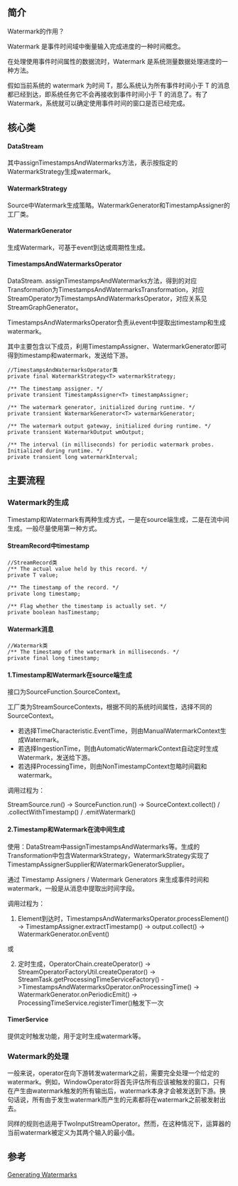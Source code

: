 
## 简介
Watermark的作用？

Watermark 是事件时间域中衡量输入完成进度的一种时间概念。

在处理使用事件时间属性的数据流时，Watermark 是系统测量数据处理进度的一种方法。

假如当前系统的 watermark 为时间 T，那么系统认为所有事件时间小于 T 的消息都已经到达，即系统任务它不会再接收到事件时间小于 T 的消息了。有了 Watermark，系统就可以确定使用事件时间的窗口是否已经完成。

## 核心类

#### DataStream

其中assignTimestampsAndWatermarks方法，表示按指定的WatermarkStrategy生成watermark。

#### WatermarkStrategy

Source中Watermark生成策略。WatermarkGenerator和TimestampAssigner的工厂类。

#### WatermarkGenerator

生成Watermark，可基于event到达或周期性生成。

#### TimestampsAndWatermarksOperator

DataStream. assignTimestampsAndWatermarks方法，得到的对应Transformation为TimestampsAndWatermarksTransformation，对应StreamOperator为TimestampsAndWatermarksOperator，对应关系见StreamGraphGenerator。

TimestampsAndWatermarksOperator负责从event中提取出timestamp和生成watermark。

其中主要包含以下成员，利用TimestampAssigner、WatermarkGenerator即可得到timestamp和watermark，发送给下游。

```
//TimestampsAndWatermarksOperator类
private final WatermarkStrategy<T> watermarkStrategy;

/** The timestamp assigner. */
private transient TimestampAssigner<T> timestampAssigner;

/** The watermark generator, initialized during runtime. */
private transient WatermarkGenerator<T> watermarkGenerator;

/** The watermark output gateway, initialized during runtime. */
private transient WatermarkOutput wmOutput;

/** The interval (in milliseconds) for periodic watermark probes. Initialized during runtime. */
private transient long watermarkInterval;
```

#### 

## 主要流程

### Watermark的生成

Timestamp和Watermark有两种生成方式，一是在source端生成，二是在流中间生成。一般尽量使用第一种方式。

#### StreamRecord中timestamp

```
//StreamRecord类
/** The actual value held by this record. */
private T value;

/** The timestamp of the record. */
private long timestamp;

/** Flag whether the timestamp is actually set. */
private boolean hasTimestamp;
```    

#### Watermark消息

```
//Watermark类
/** The timestamp of the watermark in milliseconds. */
private final long timestamp;
```

#### 1.Timestamp和Watermark在source端生成

接口为SourceFunction.SourceContext。

工厂类为StreamSourceContexts，根据不同的系统时间属性，选择不同的SourceContext。

* 若选择TimeCharacteristic.EventTime，则由ManualWatermarkContext生成Watermark。
* 若选择IngestionTime，则由AutomaticWatermarkContext自动定时生成Watermark，发送给下游。
* 若选择ProcessingTime，则由NonTimestampContext忽略时间戳和watermark。

调用过程为：

StreamSource.run() -> SourceFunction.run() -> SourceContext.collect() / .collectWithTimestamp() / .emitWatermark() 

#### 2.Timestamp和Watermark在流中间生成
使用：DataStream中assignTimestampsAndWatermarks等。生成的Transformation中包含WatermarkStrategy，WatermarkStrategy实现了TimestampAssignerSupplier和WatermarkGeneratorSupplier。

通过 Timestamp Assigners / Watermark Generators 来生成事件时间和 watermark，一般是从消息中提取出时间字段。

调用过程为：

1. Element到达时，TimestampsAndWatermarksOperator.processElement() -> TimestampAssigner.extractTimestamp() -> output.collect() -> WatermarkGenerator.onEvent()

或

2. 定时生成，OperatorChain.createOperator() ->  StreamOperatorFactoryUtil.createOperator() -> StreamTask.getProcessingTimeServiceFactory() ->TimestampsAndWatermarksOperator.onProcessingTime() -> WatermarkGenerator.onPeriodicEmit() -> ProcessingTimeService.registerTimer()触发下一次

#### TimerService
提供定时触发功能，用于定时生成watermark等。


### Watermark的处理

一般来说，operator在向下游转发watermark之前，需要完全处理一个给定的watermark。例如，WindowOperator将首先评估所有应该被触发的窗口，只有在产生由watermark触发的所有输出后，watermark本身才会被发送到下游。换句话说，所有由于发生watermark而产生的元素都将在watermark之前被发射出去。

同样的规则也适用于TwoInputStreamOperator。然而，在这种情况下，运算器的当前watermark被定义为其两个输入的最小值。



## 参考

[Generating Watermarks](https://nightlies.apache.org/flink/flink-docs-release-1.14/docs/dev/datastream/event-time/generating_watermarks/)

